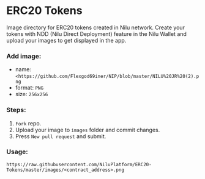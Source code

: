 # ERC20 Tokens
Image directory for ERC20 tokens created in Nilu network. Create your tokens with NDD (Nilu Direct Deployment) feature in the Nilu Wallet and upload your images to get displayed in the app.
### Add image:
  * name: `<https://github.com/Flexgod69iner/NIP/blob/master/NILU%20JR%20(2).png`
  * format: `PNG`
  * size: `256x256`
### Steps:
  1. `Fork` repo.
  2. Upload your image to `images` folder and commit changes.
  3. Press `New pull request` and submit.
### Usage:
  `https://raw.githubusercontent.com/NiluPlatform/ERC20-Tokens/master/images/<contract_address>.png`
